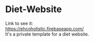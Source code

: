 # Diet-Website
Link to see it: <br>
<a href="https://ehcoholistic.firebaseapp.com/">https://ehcoholistic.firebaseapp.com/</a><br>
It's a private template for a diet website.
<br>
